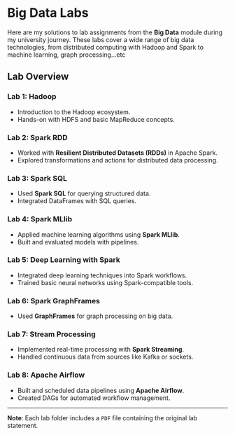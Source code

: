 #  Big Data Labs

Here are my solutions to lab assignments from the **Big Data** module during my university journey. These labs cover a wide range of big data technologies, from distributed computing with Hadoop and Spark to machine learning, graph processing...etc

## Lab Overview

###  Lab 1: Hadoop
- Introduction to the Hadoop ecosystem.
- Hands-on with HDFS and basic MapReduce concepts.

###  Lab 2: Spark RDD
- Worked with **Resilient Distributed Datasets (RDDs)** in Apache Spark.
- Explored transformations and actions for distributed data processing.

###  Lab 3: Spark SQL
- Used **Spark SQL** for querying structured data.
- Integrated DataFrames with SQL queries.

###  Lab 4: Spark MLlib
- Applied machine learning algorithms using **Spark MLlib**.
- Built and evaluated models with pipelines.

###  Lab 5: Deep Learning with Spark
- Integrated deep learning techniques into Spark workflows.
- Trained basic neural networks using Spark-compatible tools.

###  Lab 6: Spark GraphFrames
- Used **GraphFrames** for graph processing on big data.

###  Lab 7: Stream Processing
- Implemented real-time processing with **Spark Streaming**.
- Handled continuous data from sources like Kafka or sockets.

###  Lab 8: Apache Airflow
- Built and scheduled data pipelines using **Apache Airflow**.
- Created DAGs for automated workflow management.


---
**Note**: Each lab folder includes a `PDF` file containing the original lab statement.
